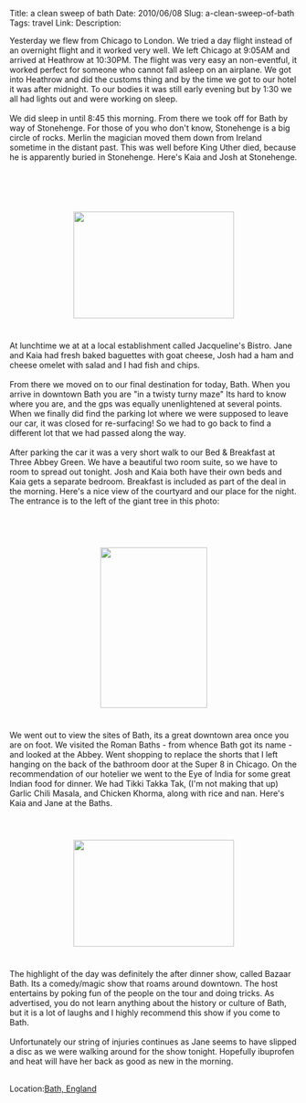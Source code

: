 Title: a clean sweep of bath
Date: 2010/06/08
Slug: a-clean-sweep-of-bath
Tags: travel
Link: 
Description: 


Yesterday we flew from Chicago to London.  We tried a day flight instead of an overnight flight and it worked very well.  We left Chicago at 9:05AM and arrived at Heathrow at 10:30PM.  The flight was very easy an non-eventful, it worked perfect for someone who cannot fall asleep on an airplane.  We got into Heathrow and did the customs thing and by the time we got to our hotel it was after midnight.  To our bodies it was still early evening but by 1:30 we all had lights out and were working on sleep.<br /><br />We did sleep in until 8:45 this morning.  From there we took off for Bath by way of Stonehenge.  For those of you who don't know, Stonehenge is a big circle of rocks.  Merlin the magician moved them down from Ireland sometime in the distant past.  This was well before King Uther died, because he is apparently buried in Stonehenge.  Here's Kaia and Josh at Stonehenge.<br /><br /><br /><br /><br /><center><a href='http://blogpress.w18.net/photos/10/06/08/1857.jpg'><img src='http://blogpress.w18.net/photos/10/06/08/s_1857.jpg' border='0' width='281' height='187' style='margin:5px'></a></center><br /><br />At lunchtime we at at a local establishment called Jacqueline's Bistro.  Jane and Kaia had fresh baked baguettes with goat cheese, Josh had a ham and cheese omelet with salad and I had fish and chips.<br /><br />From there we moved on to our final destination for today, Bath.  When you arrive in downtown Bath you are "in a twisty turny maze"  Its hard to know where you are, and the gps was equally unenlightened at several points.  When we finally did find the parking lot where we were supposed to leave our car, it was closed for re-surfacing!  So we had to go back to find a different lot that we had passed along the way.<br /><br />After parking the car it was a very short walk to our Bed & Breakfast at Three Abbey Green. We have a beautiful two room suite, so we have to room to spread out tonight.  Josh and Kaia both have their own beds and Kaia gets a separate bedroom.  Breakfast is included as part of the deal in the morning.  Here's a nice view of the courtyard and our place for the night.  The entrance is to the left of the giant tree in this photo:<br /><br /><br /><br /><br /><center><a href='http://blogpress.w18.net/photos/10/06/08/1858.jpg'><img src='http://blogpress.w18.net/photos/10/06/08/s_1858.jpg' border='0' width='187' height='281' style='margin:5px'></a></center><br /><br />We went out to view the sites of Bath, its a great downtown area once you are on foot.  We visited the Roman Baths - from whence Bath got its name  - and looked at the Abbey.  Went shopping to replace the shorts that I left hanging on the back of the bathroom door at the Super 8 in Chicago.  On the recommendation of our hotelier we went to the Eye of India for some great Indian food for dinner.  We had Tikki Takka Tak, (I'm not making that up) Garlic Chili Masala, and Chicken Khorma, along with rice and nan.  Here's Kaia and Jane at the Baths.<br /><br /><br /><br /><center><a href='http://blogpress.w18.net/photos/10/06/08/1859.jpg'><img src='http://blogpress.w18.net/photos/10/06/08/s_1859.jpg' border='0' width='281' height='187' style='margin:5px'></a></center><br /><br />The highlight of the day was definitely the after dinner show, called Bazaar Bath.  Its a comedy/magic show that roams around downtown.  The host entertains by poking fun of the people on the tour and doing tricks.  As advertised, you do not learn anything about the history or culture of Bath, but it is a lot of laughs and I highly recommend this show if you come to Bath.<br /><br />Unfortunately our string of injuries continues  as Jane seems to have slipped a disc as we were walking around for the show tonight.  Hopefully ibuprofen and heat will have her back as good as new in the morning.<br /><br /><p class='blogpress_location'>Location:<a href='http://maps.google.com/maps?q=Bath,%20England&z=10'>Bath, England</a></p><div class="blogger-post-footer"><img width='1' height='1' src='https://blogger.googleusercontent.com/tracker/2759017781463016019-8985996883290673845?l=blog.bonelakesoftware.com' alt='' /></div>
